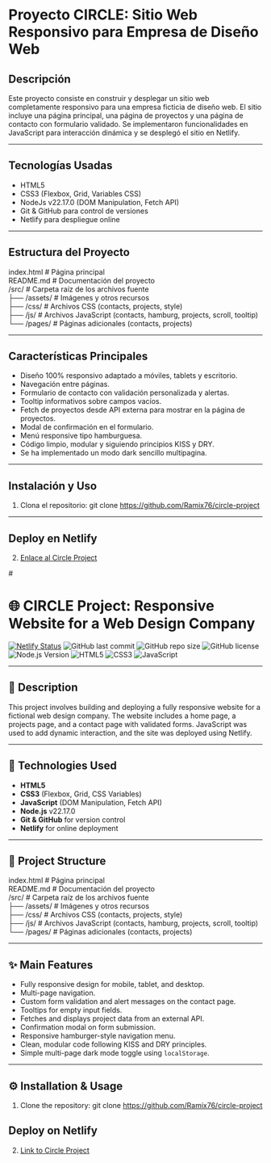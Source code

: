 # Proyecto CIRCLE: Sitio Web Responsivo para Empresa de Diseño Web

## Descripción
Este proyecto consiste en construir y desplegar un sitio web completamente responsivo para una empresa ficticia de diseño web. El sitio incluye una página principal, una página de proyectos y una página de contacto con formulario validado. Se implementaron funcionalidades en JavaScript para interacción dinámica y se desplegó el sitio en Netlify.

---

## Tecnologías Usadas
- HTML5
- CSS3 (Flexbox, Grid, Variables CSS)
- NodeJs v22.17.0 (DOM Manipulation, Fetch API)
- Git & GitHub para control de versiones
- Netlify para despliegue online

---

## Estructura del Proyecto
index.html          # Página principal  
README.md           # Documentación del proyecto  
/src/               # Carpeta raíz de los archivos fuente  
├── /assets/        # Imágenes y otros recursos  
├── /css/           # Archivos CSS (contacts, projects, style)  
├── /js/            # Archivos JavaScript (contacts, hamburg, projects, scroll, tooltip)  
└── /pages/         # Páginas adicionales (contacts, projects) 

---

## Características Principales
- Diseño 100% responsivo adaptado a móviles, tablets y escritorio.
- Navegación entre páginas.
- Formulario de contacto con validación personalizada y alertas.
- Tooltip informativos sobre campos vacíos.
- Fetch de proyectos desde API externa para mostrar en la página de proyectos.
- Modal de confirmación en el formulario.
- Menú responsive tipo hamburguesa.
- Código limpio, modular y siguiendo principios KISS y DRY.
- Se ha implementado un modo dark sencillo multipagina.

---

## Instalación y Uso

1. Clona el repositorio:
   git clone https://github.com/Ramix76/circle-project

---

## Deploy en Netlify

2. [ Enlace al Circle Project ](https://dreamy-paprenjak-749ad4.netlify.app/)

#<!------------------------------ENGLISH------------------------------>

# 🌐 CIRCLE Project: Responsive Website for a Web Design Company

[![Netlify Status](https://api.netlify.com/api/v1/badges/68b8f3d2-1a11-4c3c-ae50-84c64ff6e790/deploy-status)](https://app.netlify.com/sites/dreamy-paprenjak-749ad4/deploys)
![GitHub last commit](https://img.shields.io/github/last-commit/Ramix76/circle-project)
![GitHub repo size](https://img.shields.io/github/repo-size/Ramix76/circle-project)
![GitHub license](https://img.shields.io/github/license/Ramix76/circle-project)
![Node.js Version](https://img.shields.io/badge/Node.js-22.17.0-green)
![HTML5](https://img.shields.io/badge/HTML5-E34F26?logo=html5&logoColor=white)
![CSS3](https://img.shields.io/badge/CSS3-1572B6?logo=css3&logoColor=white)
![JavaScript](https://img.shields.io/badge/JavaScript-F7DF1E?logo=javascript&logoColor=black)

---

## 📖 Description

This project involves building and deploying a fully responsive website for a fictional web design company. The website includes a home page, a projects page, and a contact page with validated forms. JavaScript was used to add dynamic interaction, and the site was deployed using Netlify.

---

## 🚀 Technologies Used

- **HTML5**  
- **CSS3** (Flexbox, Grid, CSS Variables)  
- **JavaScript** (DOM Manipulation, Fetch API)  
- **Node.js** v22.17.0  
- **Git & GitHub** for version control  
- **Netlify** for online deployment  

---

## 📁 Project Structure

index.html          # Página principal  
README.md           # Documentación del proyecto  
/src/               # Carpeta raíz de los archivos fuente  
├── /assets/        # Imágenes y otros recursos  
├── /css/           # Archivos CSS (contacts, projects, style)  
├── /js/            # Archivos JavaScript (contacts, hamburg, projects, scroll, tooltip)  
└── /pages/         # Páginas adicionales (contacts, projects) 

---

## ✨ Main Features

- Fully responsive design for mobile, tablet, and desktop.
- Multi-page navigation.
- Custom form validation and alert messages on the contact page.
- Tooltips for empty input fields.
- Fetches and displays project data from an external API.
- Confirmation modal on form submission.
- Responsive hamburger-style navigation menu.
- Clean, modular code following KISS and DRY principles.
- Simple multi-page dark mode toggle using `localStorage`.

---

## ⚙️ Installation & Usage

1. Clone the repository:
   git clone https://github.com/Ramix76/circle-project

## Deploy on Netlify

2. [ Link to Circle Project ](https://dreamy-paprenjak-749ad4.netlify.app/)